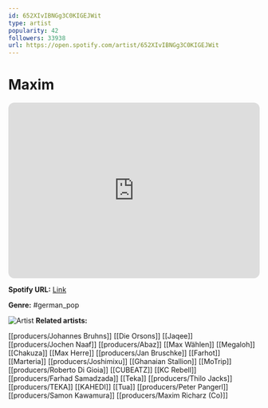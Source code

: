 ```yaml
---
id: 652XIvIBNGg3C0KIGEJWit
type: artist
popularity: 42
followers: 33938
url: https://open.spotify.com/artist/652XIvIBNGg3C0KIGEJWit
---
```

# Maxim

<iframe style="border-radius:12px" src="https://open.spotify.com/embed/artist/652XIvIBNGg3C0KIGEJWit" width="100%" height="352" frameBorder="0" allowfullscreen="" allow="autoplay; clipboard-write; encrypted-media; fullscreen; picture-in-picture" loading="lazy"></iframe>

**Spotify URL:** [Link](https://open.spotify.com/artist/652XIvIBNGg3C0KIGEJWit)

**Genre:**  #german_pop

![Artist](https://i.scdn.co/image/ab6761610000e5ebd7f55b7c3dadb04bc6456de4)
**Related artists:**

[[producers/Johannes Bruhns]]
[[Die Orsons]]
[[Jaqee]]
[[producers/Jochen Naaf]]
[[producers/Abaz]]
[[Max Wählen]]
[[Megaloh]]
[[Chakuza]]
[[Max Herre]]
[[producers/Jan Bruschke]]
[[Farhot]]
[[Marteria]]
[[producers/Joshimixu]]
[[Ghanaian Stallion]]
[[MoTrip]]
[[producers/Roberto Di Gioia]]
[[CUBEATZ]]
[[KC Rebell]]
[[producers/Farhad Samadzada]]
[[Teka]]
[[producers/Thilo Jacks]]
[[producers/TEKA]]
[[KAHEDI]]
[[Tua]]
[[producers/Peter Pangerl]]
[[producers/Samon Kawamura]]
[[producers/Maxim Richarz (Co)]]
